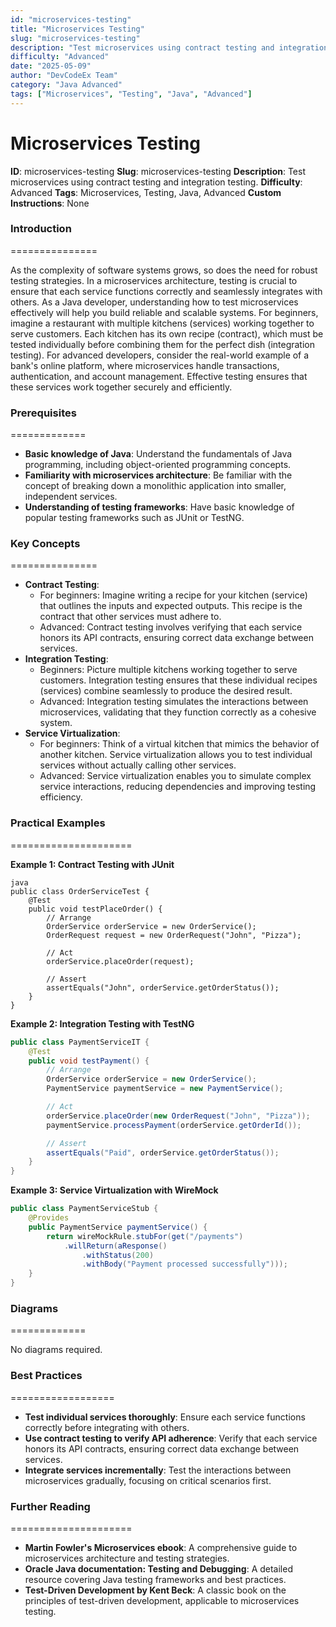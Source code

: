 ```yaml
---
id: "microservices-testing"
title: "Microservices Testing"
slug: "microservices-testing"
description: "Test microservices using contract testing and integration testing."
difficulty: "Advanced"
date: "2025-05-09"
author: "DevCodeEx Team"
category: "Java Advanced"
tags: ["Microservices", "Testing", "Java", "Advanced"]
---
```


**Microservices Testing**
=====================

**ID**: microservices-testing
**Slug**: microservices-testing
**Description**: Test microservices using contract testing and integration testing.
**Difficulty**: Advanced
**Tags**: Microservices, Testing, Java, Advanced
**Custom Instructions**: None

### Introduction
===============

As the complexity of software systems grows, so does the need for robust testing strategies. In a microservices architecture, testing is crucial to ensure that each service functions correctly and seamlessly integrates with others. As a Java developer, understanding how to test microservices effectively will help you build reliable and scalable systems. For beginners, imagine a restaurant with multiple kitchens (services) working together to serve customers. Each kitchen has its own recipe (contract), which must be tested individually before combining them for the perfect dish (integration testing). For advanced developers, consider the real-world example of a bank's online platform, where microservices handle transactions, authentication, and account management. Effective testing ensures that these services work together securely and efficiently.

### Prerequisites
=============

* **Basic knowledge of Java**: Understand the fundamentals of Java programming, including object-oriented programming concepts.
* **Familiarity with microservices architecture**: Be familiar with the concept of breaking down a monolithic application into smaller, independent services.
* **Understanding of testing frameworks**: Have basic knowledge of popular testing frameworks such as JUnit or TestNG.

### Key Concepts
===============

* **Contract Testing**:
	+ For beginners: Imagine writing a recipe for your kitchen (service) that outlines the inputs and expected outputs. This recipe is the contract that other services must adhere to.
	+ Advanced: Contract testing involves verifying that each service honors its API contracts, ensuring correct data exchange between services.
* **Integration Testing**:
	+ Beginners: Picture multiple kitchens working together to serve customers. Integration testing ensures that these individual recipes (services) combine seamlessly to produce the desired result.
	+ Advanced: Integration testing simulates the interactions between microservices, validating that they function correctly as a cohesive system.
* **Service Virtualization**:
	+ For beginners: Think of a virtual kitchen that mimics the behavior of another kitchen. Service virtualization allows you to test individual services without actually calling other services.
	+ Advanced: Service virtualization enables you to simulate complex service interactions, reducing dependencies and improving testing efficiency.

### Practical Examples
=====================

**Example 1: Contract Testing with JUnit**
```
java
public class OrderServiceTest {
    @Test
    public void testPlaceOrder() {
        // Arrange
        OrderService orderService = new OrderService();
        OrderRequest request = new OrderRequest("John", "Pizza");

        // Act
        orderService.placeOrder(request);

        // Assert
        assertEquals("John", orderService.getOrderStatus());
    }
}
```
**Example 2: Integration Testing with TestNG**
```java
public class PaymentServiceIT {
    @Test
    public void testPayment() {
        // Arrange
        OrderService orderService = new OrderService();
        PaymentService paymentService = new PaymentService();

        // Act
        orderService.placeOrder(new OrderRequest("John", "Pizza"));
        paymentService.processPayment(orderService.getOrderId());

        // Assert
        assertEquals("Paid", orderService.getOrderStatus());
    }
}
```
**Example 3: Service Virtualization with WireMock**
```java
public class PaymentServiceStub {
    @Provides
    public PaymentService paymentService() {
        return wireMockRule.stubFor(get("/payments")
            .willReturn(aResponse()
                .withStatus(200)
                .withBody("Payment processed successfully")));
    }
}
```
### Diagrams
=============

No diagrams required.

### Best Practices
==================

* **Test individual services thoroughly**: Ensure each service functions correctly before integrating with others.
* **Use contract testing to verify API adherence**: Verify that each service honors its API contracts, ensuring correct data exchange between services.
* **Integrate services incrementally**: Test the interactions between microservices gradually, focusing on critical scenarios first.

### Further Reading
=====================

* **Martin Fowler's Microservices ebook**: A comprehensive guide to microservices architecture and testing strategies.
* **Oracle Java documentation: Testing and Debugging**: A detailed resource covering Java testing frameworks and best practices.
* **Test-Driven Development by Kent Beck**: A classic book on the principles of test-driven development, applicable to microservices testing.